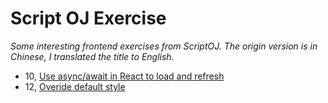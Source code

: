 # Script OJ Exercise 
_Some interesting frontend exercises from ScriptOJ. The origin version is in Chinese, I translated the title to English._
* 10, [Use async/await in React to load and refresh](http://scriptoj.mangojuice.top/topic/12/10-react-js-%E5%8A%A0%E8%BD%BD-%E5%88%B7%E6%96%B0%E6%95%B0%E6%8D%AE)
* 12, [Overide default style](http://scriptoj.mangojuice.top/problems/12)
